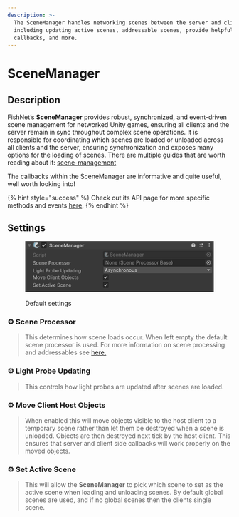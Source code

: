 ```yaml
---
description: >-
  The SceneManager handles networking scenes between the server and clients,
  including updating active scenes, addressable scenes, provide helpful
  callbacks, and more.
---
```


# SceneManager

## Description <a href="#server-and-host" id="server-and-host"></a>

FishNet’s **SceneManager** provides robust, synchronized, and event-driven scene management for networked Unity games, ensuring all clients and the server remain in sync throughout complex scene operations. It is responsible for coordinating which scenes are loaded or unloaded across all clients and the server, ensuring synchronization and exposes many options for the loading of scenes. There are multiple guides that are worth reading about it: [scene-management](../../../guides/features/scene-management/ "mention")

The callbacks within the SceneManager are informative and quite useful, well worth looking into!

{% hint style="success" %}
Check out its API page for more specific methods and events [here](https://fish-networking.com/FishNet/api/api/FishNet.Managing.Scened.SceneManager.html).
{% endhint %}

## Settings <a href="#server-and-host" id="server-and-host"></a>

<div align="left"><figure><img src="../../../.gitbook/assets/scene-manager-component.png" alt=""><figcaption><p>Default settings</p></figcaption></figure></div>

### :gear: **Scene Processor**

> This determines how scene loads occur. When left empty the default scene processor is used. For more information on scene processing and addressables see [here.](../../../guides/features/scene-management/custom-scene-processors/addressables.md)

### :gear: **Light Probe Updating**

> This controls how light probes are updated after scenes are loaded.

### :gear: **Move Client Host Objects**

> When enabled this will move objects visible to the host client to a temporary scene rather than let them be destroyed when a scene is unloaded. Objects are then destroyed next tick by the host client. This ensures that server and client side callbacks will work properly on the moved objects.

### :gear: **Set Active Scene**

> This will allow the **SceneManager** to pick which scene to set as the active scene when loading and unloading scenes. By default global scenes are used, and if no global scenes then the clients single scene.

